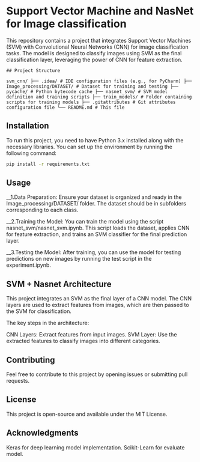 # Support Vector Machine and NasNet for Image classification

This repository contains a project that integrates Support Vector Machines (SVM) with Convolutional Neural Networks (CNN) for image classification tasks. The model is designed to classify images using SVM as the final classification layer, leveraging the power of CNN for feature extraction.
```
## Project Structure

svm_cnn/ ├── .idea/ # IDE configuration files (e.g., for PyCharm) ├── Image_processing/DATASET/ # Dataset for training and testing ├── pycache/ # Python bytecode cache ├── nasnet_svm/ # SVM model definition and training scripts ├── train_models/ # Folder containing scripts for training models ├── .gitattributes # Git attributes configuration file └── README.md # This file
```
## Installation

To run this project, you need to have Python 3.x installed along with the necessary libraries. You can set up the environment by running the following command:

```bash
pip install -r requirements.txt
````
## Usage

__1.Data Preparation: Ensure your dataset is organized and ready in the Image_processing/DATASET/ folder. The dataset should be in subfolders corresponding to each class.

__2.Training the Model: You can train the model using the script nasnet_svm/nasnet_svm.ipynb. This script loads the dataset, applies CNN for feature extraction, and trains an SVM classifier for the final prediction layer.

__3.Testing the Model: After training, you can use the model for testing predictions on new images by running the test script in the experiment.ipynb.

## SVM + Nasnet Architecture
This project integrates an SVM as the final layer of a CNN model. The CNN layers are used to extract features from images, which are then passed to the SVM for classification.

The key steps in the architecture:

CNN Layers: Extract features from input images.
SVM Layer: Use the extracted features to classify images into different categories.
## Contributing
Feel free to contribute to this project by opening issues or submitting pull requests.

## License
This project is open-source and available under the MIT License.

## Acknowledgments
Keras for deep learning model implementation.
Scikit-Learn for evaluate model.
